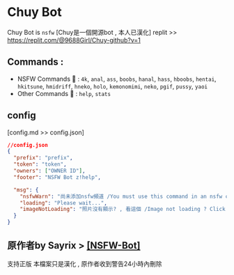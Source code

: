 # Chuy Bot

Chuy Bot is `nsfw`
[Chuy是一個開源bot , 本人已漢化]
replit >> https://replit.com/@9688Girl/Chuy-github?v=1

## Commands :

- NSFW Commands 🔞 : `4k`, `anal`, `ass`, `boobs`, `hanal`, `hass`, `hboobs`, `hentai`, `hkitsune`, `hmidriff`, `hneko`, `holo`, `kemonomimi`, `neko`, `pgif`, `pussy`, `yaoi`
- Other Commands 🧷 : `help`, `stats`





##  config 
[config.md >> config.json]
```json
//config.json
{
  "prefix": "prefix",
  "token": "token",
  "owners": ["OWNER ID"],
  "footer": "NSFW Bot z!help",

  "msg": {
    "nsfwWarn": "尚未添加nsfw頻道 /You must use this command in an nsfw channel!",
    "loading": "Please wait...",
    "imageNotLoading": "照片沒有顯示? , 看這個 /Image not loading ? Click Here"
  }
}
```



## 原作者by Sayrix >  [[NSFW-Bot]](https://github.com/Sayrix/NSFW-Bot)
支持正版
本檔案只是漢化 , 原作者收到警告24小時內刪除

